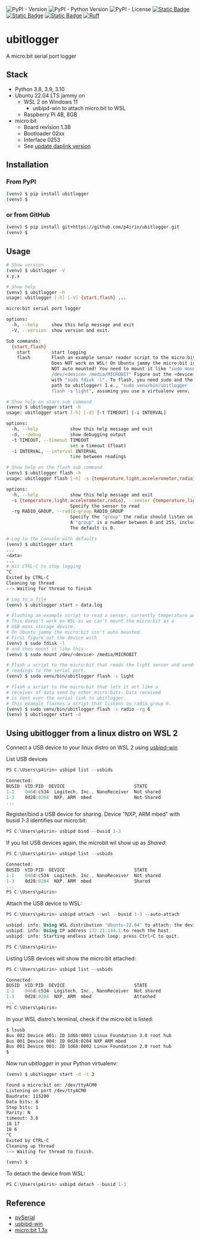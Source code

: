 ![PyPI - Version](https://img.shields.io/pypi/v/ubitlogger)
![PyPI - Python Version](https://img.shields.io/pypi/pyversions/ubitlogger)
![PyPI - License](https://img.shields.io/pypi/l/ubitlogger)
[![Static Badge](https://img.shields.io/badge/microbit-v1.3x-blue?logo=microbit&link=https%3A%2F%2Ftech.microbit.org%2Fhardware%2F1-3-revision%2F)](https://tech.microbit.org/hardware/1-3-revision/)
[![Static Badge](https://img.shields.io/badge/Ubuntu-22.04_LTS_jammy-orange?logo=ubuntu)](https://ubuntu.com/download/server)
[![Static Badge](https://img.shields.io/badge/Raspberry_Pi-4B_8GB-red?logo=raspberrypi&logoColor=red)](https://www.raspberrypi.com/products/)
[![Ruff](https://img.shields.io/endpoint?url=https://raw.githubusercontent.com/astral-sh/ruff/main/assets/badge/v2.json)](https://github.com/astral-sh/ruff)
# ubitlogger

A micro:bit serial port logger

## Stack

- Python 3.8, 3.9, 3.10
- Ubuntu 22.04 LTS jammy on
    - WSL 2 on Windows 11
        - usbipd-win to attach micro:bit to WSL
    - Raspberry Pi 4B, 8GB
- micro:bit
    - Board revision 1.3B
    - Bootloader 02xx
    - Interface 0253
    - See [update daplink version](https://tech.microbit.org/software/daplink-interface/#:~:text=It%20is%20possible%20to%20update%20the%20version%20of%20DAPLink%20running%20on%20your%20micro%3Abit)

## Installation

### From PyPI

```bash
(venv) $ pip install ubitlogger
(venv) $
```

### or from GitHub

```bash
(venv) $ pip install git+https://github.com/p4irin/ubitlogger.git
(venv) $
```

## Usage

```bash
# Show version
(venv) $ ubitlogger -V
x.y.x

# Show help
(venv) $ ubitlogger -h
usage: ubitlogger [-h] [-V] {start,flash} ...

micro:bit serial port logger

options:
  -h, --help     show this help message and exit
  -V, --version  show version and exit.

Sub commands:
  {start,flash}
    start        start logging
    flash        Flash an example sensor reader script to the micro:bit.
                 Does NOT work on WSL! On Ubuntu jammy the micro:bit is
                 NOT auto mounted! You need to mount it like "sudo mount
                 /dev/<device> /media/MICROBIT" Figure out the <device>
                 with "sudo fdisk -l". To flash, you need sudo and the
                 path to ubitlogger! I.e., "sudo venv/bin/ubitlogger
                 flash -s light", assuming you use a virtualenv venv.

# Show help on start sub command
(venv) $ ubitlogger start -h
usage: ubitlogger start [-h] [-d] [-t TIMEOUT] [-i INTERVAL]

options:
  -h, --help            show this help message and exit
  -d, --debug           show debugging output
  -t TIMEOUT, --timeout TIMEOUT
                        set a timeout (float)
  -i INTERVAL, --interval INTERVAL
                        time between readings

# Show help on the flash sub command
(venv) $ ubitlogger flash -h
usage: ubitlogger flash [-h] -s {temperature,light,accelerometer,radio} [-rg RADIO_GROUP]

options:
  -h, --help            show this help message and exit
  -s {temperature,light,accelerometer,radio}, --sensor {temperature,light,accelerometer,radio}
                        Specify the sensor to read
  -rg RADIO_GROUP, --radio-group RADIO_GROUP
                        Specify the "group" the radio should listen on.
                        A "group" is a number between 0 and 255, inclusive.
                        The default is 0.

# Log to the console with defaults
(venv) $ ubitlogger start
...
<data>
...
# Hit CTRL-C to stop logging
^C
Exited by CTRL-C
Cleaning up thread
--> Waiting for thread to finish

# Log to a file
(venv) $ ubitlogger start > data.log

# Flashing an example script to read a sensor, currently temperature and light.
# This doesn't work on WSL as we can't mount the micro:bit as a
# USB mass storage device.
# On Ubuntu jammy the micro:bit isn't auto mounted.
# First figure out the device with
(venv) $ sudo fdisk -l
# and then mount it like this
(venv) $ sudo mount /dev/<device> /media/MICROBIT

# Flash a script to the micro:bit that reads the light sensor and sends
# readings to the serial port.
(venv) $ sudo venv/bin/ubitlogger flash -s light

# Flash a script to the micro:bit that lets it act like a
# receiver of data send by other micro:bits. Data received
# is sent over the serial link to ubitlogger.
# This example flashes a script that listens on radio group 6.
(venv) $ sudo venv/bin/ubitlogger flash -s radio -rg 6
(venv) $ ubitlogger start -d
```

## Using ubitlogger from a linux distro on WSL 2

Connect a USB device to your linux distro on WSL 2 using [usbipd-win](https://github.com/dorssel/usbipd-win)

List USB devices

```powershell
PS C:\Users\p4irin> usbipd list --usbids

Connected:
BUSID  VID:PID  DEVICE                          STATE
1-1    046d:c534  Logitech, Inc., NanoReceiver  Not shared
1-3    0d28:0204  NXP, ARM  mbed                Not Shared
...
```

Register/bind a USB device for sharing. Device "NXP, ARM mbed" with busid _1-3_ identifies our micro:bit:

```powershell
PS C:\Users\p4irin> usbipd bind --busid 1-3
```

If you list USB devices again, the microbit wil show up as _Shared_:

```powershell
PS C:\Users\p4irin> usbipd list --usbids

Connected:
BUSID  VID:PID  DEVICE                          STATE
1-1    046d:c534  Logitech, Inc., NanoReceiver  Not shared
1-3    0d28:0204  NXP, ARM  mbed                Shared
...
PS C:\Users\p4irin>
```

Attach the USB device to WSL:

```powershell
PS C:\Users\p4irin> usbipd attach --wsl --busid 1-3 --auto-attach

usbipd: info: Using WSL distribution 'Ubuntu-22.04' to attach; the device will be available in all WSL 2 distributions.
usbipd: info: Using IP address 172.21.144.1 to reach the host.
usbipd: info: Starting endless attach loop; press Ctrl+C to quit.

PS C:\Users\p4irin>
```

Listing USB devices will show the micro:bit attached:

```powershell
PS C:\Users\p4irin> usbipd list --usbids

Connected:
BUSID  VID:PID  DEVICE                          STATE
1-1    046d:c534  Logitech, Inc., NanoReceiver  Not shared
1-3    0d28:0204  NXP, ARM  mbed                Attached
...
PS C:\Users\p4irin>
```

In your WSL distro's terminal, check if the micro:bit is listed:

```bash
$ lsusb
Bus 002 Device 001: ID 1d6b:0003 Linux Foundation 3.0 root hub
Bus 001 Device 004: ID 0d28:0204 NXP ARM mbed
Bus 001 Device 001: ID 1d6b:0002 Linux Foundation 2.0 root hub
$
```

Now run _ubitlogger_ in your Python virtualenv:

```bash
(venv) $ ubitlogger start -d -t 3

Found a micro:bit on: /dev/ttyACM0
Listening on port /dev/ttyACM0
Baudrate: 115200
Data bits: 8
Stop bits: 1
Parity: N
timeout: 3.0
18 17
18 6
^C
Exited by CTRL-C
Cleaning up thread
--> Waiting for thread to finish.

(venv) $
```

To detach the device from WSL:

```powershell
PS C:\Users\p4irin> usbipd detach --busid 1-3
```

## Reference

* [pySerial](https://pythonhosted.org/pyserial/)
* [usbipd-win](https://github.com/dorssel/usbipd-win)
* [micro:bit 1.3x](https://tech.microbit.org/hardware/1-3-revision/)